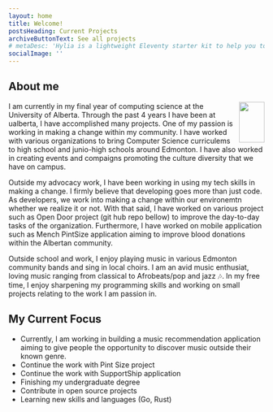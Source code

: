 ```yaml
---
layout: home
title: Welcome!
postsHeading: Current Projects
archiveButtonText: See all projects
# metaDesc: 'Hylia is a lightweight Eleventy starter kit to help you to create your own blog or personal website.'
socialImage: ''
---
```



## About me
<!-- <img style="float: right;" src= "/images/arnoldwebsitePic.jpeg"> -->
<img align="right" width="50" height="80" src="/images/arnoldwebsitePic.jpeg">

I am currently in my final year of computing science at the University of Alberta. Through the past 4 years I have been at ualberta, I have accomplished many projects. One of my passion is working in making a change within my community. I have worked with various organizations to bring Computer Science curriculems to high school and junio-high schools around Edmonton. I have also worked in creating events and compaigns promoting the culture diversity that we have on campus.

Outside my advocacy work, I have been working in using my tech skills in making a change. I firmly believe that developing goes more than just code. As developers, we work into making a change within our environemtn whether we realize it or not. With that said, I have worked on various project such as Open Door project (git hub repo bellow) to improve the day-to-day tasks of the organization. Furthermore, I have worked on mobile application such as Mench PintSize application aiming to improve blood donations within the Albertan community.

Outside school and work, I enjoy playing music in various Edmonton community bands and sing in local choirs. I am an avid music enthusiat, loving music ranging from classical to Afrobeats/pop and jazz 🎶. In my free time, I enjoy sharpening my programming skills and working on small projects relating to the work I am passion in.

## My Current Focus
- Currently, I am working in building a music recommendation application aiming to give people the opportunity to discover music outside their known genre.
- Continue the work with Pint Size project
- Continue the work with SupportShip application
- Finishing my undergraduate degree
- Contribute in open source projects
- Learning new skills and languages (Go, Rust)